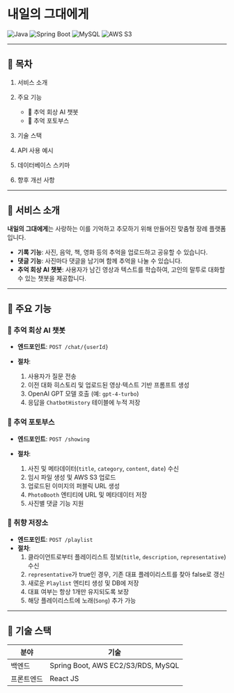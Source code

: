 # 내일의 그대에게

![Java](https://img.shields.io/badge/Java-17-blue) ![Spring Boot](https://img.shields.io/badge/Spring%20Boot-3.4.x-green) ![MySQL](https://img.shields.io/badge/MySQL-8.0-orange) ![AWS S3](https://img.shields.io/badge/AWS%20S3-SDK_v2-yellow)

---

## 📖 목차

1. 서비스 소개
2. 주요 기능

   * 💬 추억 회상 AI 챗봇
   * 📸 추억 포토부스
3. 기술 스택
4. API 사용 예시
5. 데이터베이스 스키마
6. 향후 개선 사항

---

## 📝 서비스 소개

**내일의 그대에게**는 사랑하는 이를 기억하고 추모하기 위해 만들어진 맞춤형 장례 플랫폼입니다.

* **기록 기능**: 사진, 음악, 책, 영화 등의 추억을 업로드하고 공유할 수 있습니다.
* **댓글 기능**: 사진마다 댓글을 남기며 함께 추억을 나눌 수 있습니다.
* **추억 회상 AI 챗봇**: 사용자가 남긴 영상과 텍스트를 학습하여, 고인의 말투로 대화할 수 있는 챗봇을 제공합니다.

---

## 🚀 주요 기능

### 💬 추억 회상 AI 챗봇

* **엔드포인트**: `POST /chat/{userId}`
* **절차**:

  1. 사용자가 질문 전송
  2. 이전 대화 히스토리 및 업로드된 영상·텍스트 기반 프롬프트 생성
  3. OpenAI GPT 모델 호출 (예: `gpt-4-turbo`)
  4. 응답을 `ChatbotHistory` 테이블에 누적 저장

### 📸 추억 포토부스

* **엔드포인트**: `POST /showing`
* **절차**:

  1. 사진 및 메타데이터(`title`, `category`, `content`, `date`) 수신
  2. 임시 파일 생성 및 AWS S3 업로드
  3. 업로드된 이미지의 퍼블릭 URL 생성
  4. `PhotoBooth` 엔티티에 URL 및 메타데이터 저장
  5. 사진별 댓글 기능 지원

### 🎵 취향 저장소

* **엔드포인트**: `POST /playlist`
* **절차**:
  1. 클라이언트로부터 플레이리스트 정보(`title`, `description`, `representative`) 수신
  2. `representative`가 true인 경우, 기존 대표 플레이리스트를 찾아 false로 갱신
  3. 새로운 `Playlist` 엔티티 생성 및 DB에 저장
  4. 대표 여부는 항상 1개만 유지되도록 보장
  5. 해당 플레이리스트에 노래(`Song`) 추가 가능

---

## 🧰 기술 스택

| 분야    | 기술                                 |
|-------|------------------------------------|
| 백엔드   | Spring Boot, AWS EC2/S3/RDS, MySQL |
| 프론트엔드 | React JS                           |
